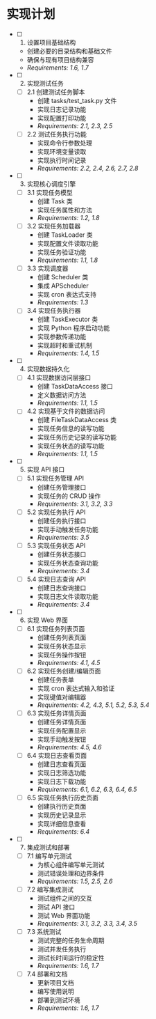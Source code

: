 # 实现计划

- [ ] 1. 设置项目基础结构
  - 创建必要的目录结构和基础文件
  - 确保与现有项目结构兼容
  - _Requirements: 1.6, 1.7_

- [ ] 2. 实现测试任务
  - [ ] 2.1 创建测试任务脚本
    - 创建 tasks/test_task.py 文件
    - 实现日志记录功能
    - 实现配置打印功能
    - _Requirements: 2.1, 2.3, 2.5_
  - [ ] 2.2 测试任务执行功能
    - 实现命令行参数处理
    - 实现环境变量读取
    - 实现执行时间记录
    - _Requirements: 2.2, 2.4, 2.6, 2.7, 2.8_

- [ ] 3. 实现核心调度引擎
  - [ ] 3.1 实现任务模型
    - 创建 Task 类
    - 实现任务属性和方法
    - _Requirements: 1.2, 1.8_
  - [ ] 3.2 实现任务加载器
    - 创建 TaskLoader 类
    - 实现配置文件读取功能
    - 实现任务验证功能
    - _Requirements: 1.1, 1.8_
  - [ ] 3.3 实现调度器
    - 创建 Scheduler 类
    - 集成 APScheduler
    - 实现 cron 表达式支持
    - _Requirements: 1.3_
  - [ ] 3.4 实现任务执行器
    - 创建 TaskExecutor 类
    - 实现 Python 程序启动功能
    - 实现参数传递功能
    - 实现超时和重试机制
    - _Requirements: 1.4, 1.5_

- [ ] 4. 实现数据持久化
  - [ ] 4.1 实现数据访问层接口
    - 创建 TaskDataAccess 接口
    - 定义数据访问方法
    - _Requirements: 1.1, 1.5_
  - [ ] 4.2 实现基于文件的数据访问
    - 创建 FileTaskDataAccess 类
    - 实现任务信息的读写功能
    - 实现任务历史记录的读写功能
    - 实现任务状态的读写功能
    - _Requirements: 1.1, 1.5_

- [ ] 5. 实现 API 接口
  - [ ] 5.1 实现任务管理 API
    - 创建任务管理接口
    - 实现任务的 CRUD 操作
    - _Requirements: 3.1, 3.2, 3.3_
  - [ ] 5.2 实现任务执行 API
    - 创建任务执行接口
    - 实现手动触发任务功能
    - _Requirements: 3.5_
  - [ ] 5.3 实现任务状态 API
    - 创建任务状态接口
    - 实现任务状态查询功能
    - _Requirements: 3.4_
  - [ ] 5.4 实现日志查询 API
    - 创建日志查询接口
    - 实现日志文件读取功能
    - _Requirements: 3.4_

- [ ] 6. 实现 Web 界面
  - [ ] 6.1 实现任务列表页面
    - 创建任务列表页面
    - 实现任务状态显示
    - 实现任务操作按钮
    - _Requirements: 4.1, 4.5_
  - [ ] 6.2 实现任务创建/编辑页面
    - 创建任务表单
    - 实现 cron 表达式输入和验证
    - 实现键值对编辑器
    - _Requirements: 4.2, 4.3, 5.1, 5.2, 5.3, 5.4_
  - [ ] 6.3 实现任务详情页面
    - 创建任务详情页面
    - 实现任务配置显示
    - 实现手动触发按钮
    - _Requirements: 4.5, 4.6_
  - [ ] 6.4 实现日志查看页面
    - 创建日志查看页面
    - 实现日志筛选功能
    - 实现日志下载功能
    - _Requirements: 6.1, 6.2, 6.3, 6.4, 6.5_
  - [ ] 6.5 实现任务执行历史页面
    - 创建执行历史页面
    - 实现历史记录显示
    - 实现详细信息查看
    - _Requirements: 6.4_

- [ ] 7. 集成测试和部署
  - [ ] 7.1 编写单元测试
    - 为核心组件编写单元测试
    - 测试错误处理和边界条件
    - _Requirements: 1.5, 2.5, 2.6_
  - [ ] 7.2 编写集成测试
    - 测试组件之间的交互
    - 测试 API 接口
    - 测试 Web 界面功能
    - _Requirements: 3.1, 3.2, 3.3, 3.4, 3.5_
  - [ ] 7.3 系统测试
    - 测试完整的任务生命周期
    - 测试并发任务执行
    - 测试长时间运行的稳定性
    - _Requirements: 1.6, 1.7_
  - [ ] 7.4 部署和文档
    - 更新项目文档
    - 编写使用说明
    - 部署到测试环境
    - _Requirements: 1.6, 1.7_